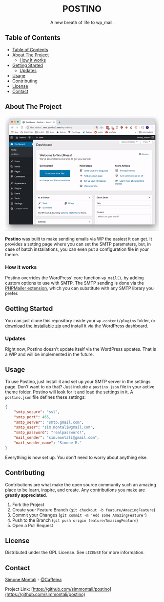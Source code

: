 <!-- PROJECT LOGO -->
<br />
<p align="center">

  <h1 align="center">POSTINO</h1>

  <p align="center">
    A new breath of life to wp_mail.
  </p>
</p>



<!-- TABLE OF CONTENTS -->
## Table of Contents

- [Table of Contents](#table-of-contents)
- [About The Project](#about-the-project)
  - [How it works](#how-it-works)
- [Getting Started](#getting-started)
  - [Updates](#updates)
- [Usage](#usage)
- [Contributing](#contributing)
- [License](#license)
- [Contact](#contact)



<!-- ABOUT THE PROJECT -->
## About The Project
![Product Name Screen Shot][screenshot]


**Postino** was built to make sending emails via WP the easiest it can get. It provides a setting page where you can set the SMTP parameters, but, in case of batch installations, you can even put a configuration file in your theme. 
### How it works
Postino overrides the WordPress' core function `wp_mail()`, by adding custom options to use with SMTP. The SMTP sending is done via the [PHPMailer extension](https://code.google.com/a/apache-extras.org/p/phpmailer/), which you can substitute with any SMTP library you prefer.



<!-- GETTING STARTED -->
## Getting Started

You can just clone this repository inside your `wp-content/plugins` folder, or [download the installable zip](https://github.com/simmontali/postino/zipball/master) and install it via the WordPress dashboard. 

### Updates
Right now, Postino doesn't update itself via the WordPress updates. That is a WIP and will be implemented in the future.


<!-- USAGE EXAMPLES -->
## Usage

To use Postino, just install it and set up your SMTP server in the settings page. Don't want to do that? Just include a `postino.json` file in your active theme folder. Postino will look for it and load the settings in it. A `postino.json` file defines these settings:

```json
{
    "smtp_secure": "ssl",
    "smtp_port": 465,
    "smtp_server": "smtp.gmail.com",
    "smtp_user": "sim.montali@gmail.com",
    "smtp_password": "realpassword!",
    "mail_sender": "sim.montali@gmail.com",
    "mail_sender_name": "Simone M."
}
```

Everything is now set up. You don't need to worry about anything else.



<!-- CONTRIBUTING -->
## Contributing

Contributions are what make the open source community such an amazing place to be learn, inspire, and create. Any contributions you make are **greatly appreciated**.

1. Fork the Project
2. Create your Feature Branch (`git checkout -b feature/AmazingFeature`)
3. Commit your Changes (`git commit -m 'Add some AmazingFeature'`)
4. Push to the Branch (`git push origin feature/AmazingFeature`)
5. Open a Pull Request



<!-- LICENSE -->
## License

Distributed under the GPL License. See `LICENSE` for more information.



<!-- CONTACT -->
## Contact

[Simone Montali](https://monta.li) - [@Caffeina](https://caffeina.com)

Project Link: [https://github.com/simmontali/postino](https://github.com/simmontali/postino)

[screenshot]: README_res/screenshot.gif "Screenshot"